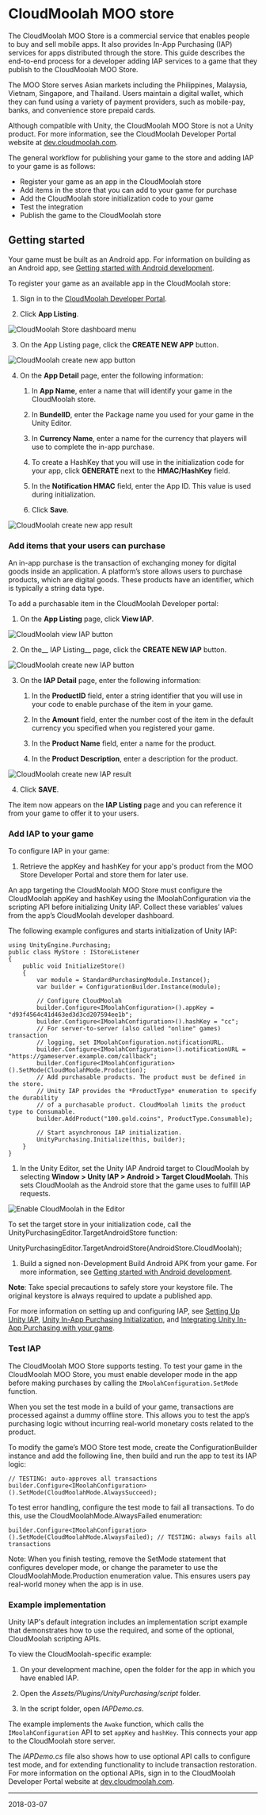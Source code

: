 # CloudMoolah MOO store

The CloudMoolah MOO Store is a commercial service that enables people to buy and sell mobile apps. It also provides In-App Purchasing (IAP) services for apps distributed through the store. This guide describes the end-to-end process for a developer adding IAP services to a game that they publish to the CloudMoolah MOO Store.

The MOO Store serves Asian markets including the Philippines, Malaysia, Vietnam, Singapore, and Thailand. Users maintain a digital wallet, which they can fund using a variety of payment providers, such as mobile-pay, banks, and convenience store prepaid cards.

Although compatible with Unity, the CloudMoolah MOO Store is not a Unity product. For more information, see the CloudMoolah Developer Portal website at [dev.cloudmoolah.com](https://dev.cloudmoolah.com/).

The general workflow for publishing your game to the store and adding IAP to your game is as follows:

* Register your game as an app in the CloudMoolah store
* Add items in the store that you can add to your game for purchase
* Add the CloudMoolah store initialization code to your game
* Test the integration
* Publish the game to the CloudMoolah store

## Getting started

Your game must be built as an Android app. For information on building as an Android app, see [Getting started with Android development](android-GettingStarted).

To register your game as an available app in the CloudMoolah store:

1. Sign in to the [CloudMoolah Developer Portal](https://dev.cloudmoolah.com/).

2. Click __App Listing__.

![CloudMoolah Store dashboard menu](../uploads/Main/cloudmoolahdashboard.png)

3. On the App Listing page, click the __CREATE NEW APP__ button.

![CloudMoolah create new app button](../uploads/Main/cloudmoolahapplisting.png)

4. On the __App Detail__ page, enter the following information:

    1. In __App Name__, enter a name that will identify your game in the CloudMoolah store.

    2. In __BundelID__, enter the Package name you used for your game in the Unity Editor.

    3. In __Currency Name__, enter a name for the currency that players will use to complete the in-app purchase.

    4. To create a HashKey that you will use in the initialization code for your app, click __GENERATE__ next to the __HMAC/HashKey__ field.

    5. In the __Notification HMAC__ field, enter the App ID. This value is used during initialization. 

    6. Click __Save__.

![CloudMoolah create new app result](../uploads/Main/cloudmoolahapplisting2.png)

### Add items that your users can purchase

An in-app purchase is the transaction of exchanging money for digital goods inside an application. A platform’s store allows users to purchase products, which are digital goods. These products have an identifier, which is typically a string data type.

To add a purchasable item in the CloudMoolah Developer portal:

1. On the __App Listing__ page, click __View IAP__.

![CloudMoolah view IAP button](../uploads/Main/cloudmoolahapplisting3.png)

2. On the__ IAP Listing__ page, click the __CREATE NEW IAP__ button.

![CloudMoolah create new IAP button](../uploads/Main/cloudmoolahiaplist.png)

3. On the __IAP Detail__ page, enter the following information:

    1. In the __ProductID__ field, enter a string identifier that you will use in your code to enable purchase of the item in your game.

    2. In the __Amount__ field, enter the number cost of the item in the default currency you specified when you registered your game.

    3. In the __Product Name__ field, enter a name for the product.

    4. In the __Product Description__, enter a description for the product.

![CloudMoolah create new IAP result](../uploads/Main/cloudmoolahiaplist2.png)

4. Click __SAVE__.

The  item now appears on the __IAP Listing__ page and you can reference it from your game to offer it to your users.

### Add IAP to your game

To configure IAP in your game:

1. Retrieve the appKey and hashKey for your app's product from the MOO Store Developer Portal and store them for later use.

An app targeting the CloudMoolah MOO Store must configure the CloudMoolah appKey and hashKey using the IMoolahConfiguration via the scripting API before initializing Unity IAP. Collect these variables’ values from the app’s CloudMoolah developer dashboard.

The following example configures and starts initialization of Unity IAP:

```
using UnityEngine.Purchasing;
public class MyStore : IStoreListener
{
    public void InitializeStore()
    {
        var module = StandardPurchasingModule.Instance();
        var builder = ConfigurationBuilder.Instance(module);

        // Configure CloudMoolah
        builder.Configure<IMoolahConfiguration>().appKey = "d93f4564c41d463ed3d3cd207594ee1b";
        builder.Configure<IMoolahConfiguration>().hashKey = "cc";
        // For server-to-server (also called "online" games) transaction
        // logging, set IMoolahConfiguration.notificationURL.
        builder.Configure<IMoolahConfiguration>().notificationURL = "https://gameserver.example.com/callback";
        builder.Configure<IMoolahConfiguration>().SetMode(CloudMoolahMode.Production);
        // Add purchasable products. The product must be defined in the store.
        // Unity IAP provides the *ProductType* enumeration to specify the durability 
        // of a purchasable product. CloudMoolah limits the product type to Consumable. 
        builder.AddProduct("100.gold.coins", ProductType.Consumable);

        // Start asynchronous IAP initialization.
        UnityPurchasing.Initialize(this, builder);
    }
}
```

1. In the Unity Editor, set the Unity IAP Android target to CloudMoolah by selecting __Window &gt; Unity IAP &gt; Android &gt; Target CloudMoolah__. This sets CloudMoolah as the Android store that the game uses to fulfill IAP requests.

![Enable CloudMoolah in the Editor](../uploads/Main/unityeditorenablecloudmoolat.jpg)

To set the target store in your initialization code, call the UnityPurchasingEditor.TargetAndroidStore function:

UnityPurchasingEditor.TargetAndroidStore(AndroidStore.CloudMoolah);

1. Build a signed non-Development Build Android APK from your game. For more information, see [Getting started with Android development](android-GettingStarted).

**Note**: Take special precautions to safely store your keystore file. The original keystore is always required to update a published app.

For more information on setting up and configuring IAP, see [Setting Up Unity IAP](UnityIAPSettingUp), [Unity In-App Purchasing Initialization](UnityIAPInitialization), and [Integrating Unity In-App Purchasing with your game](https://unity3d.com/learn/tutorials/topics/analytics/integrating-unity-iap-your-game-beta).

### Test IAP

The CloudMoolah MOO Store supports testing. To test your game in the CloudMoolah MOO Store, you must enable developer mode in the app before making purchases by calling the `IMoolahConfiguration.SetMode` function.

When you set the test mode in a build of your game, transactions are processed against a dummy offline store. This allows you to test the app’s purchasing logic without incurring real-world monetary costs related to the product.

To modify the game’s MOO Store test mode, create the ConfigurationBuilder instance and add the following line, then build and run the app to test its IAP logic:

```
// TESTING: auto-approves all transactions
builder.Configure<IMoolahConfiguration>().SetMode(CloudMoolahMode.AlwaysSucceed);
```

To test error handling, configure the test mode to fail all transactions. To do this, use the CloudMoolahMode.AlwaysFailed enumeration:

```
builder.Configure<IMoolahConfiguration>().SetMode(CloudMoolahMode.AlwaysFailed); // TESTING: always fails all transactions
```

Note: When you finish testing, remove the SetMode statement that configures developer mode, or change the parameter to use the CloudMoolahMode.Production enumeration value. This ensures users pay real-world money when the app is in use.

### Example implementation

Unity IAP's default integration includes an implementation script example that demonstrates how to use the required, and some of the optional, CloudMoolah scripting APIs.

To view the CloudMoolah-specific example:

1. On your development machine, open the folder for the app in which you have enabled IAP.

2. Open the *Assets/Plugins/UnityPurchasing/script* folder.

3. In the script folder, open *IAPDemo.cs*.

The example implements the `Awake` function, which calls the `IMoolahConfiguration` API to set `appKey` and `hashKey`. This connects your app to the CloudMoolah store server.

The *IAPDemo.cs* file also shows how to use optional API calls to configure test mode, and for extending functionality to include transaction restoration. For more information on the optional APIs, sign in to the CloudMoolah Developer Portal website at [dev.cloudmoolah.com](https://dev.cloudmoolah.com/).

---

<span class="page-edit"> 2018-03-07  <!-- include IncludeTextAmendPageSomeEdit --></span>


